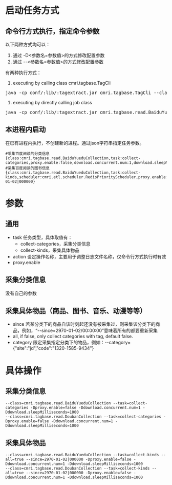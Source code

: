 # 启动任务方式
## 命令行方式执行，指定命令参数
以下两种方式均可以：

1. 通过 -D<参数名=参数值>的方式修改配置参数
1. 通过 --<参数名=参数值>的方式修改配置参数

有两种执行方式：

1. executing by calling class cmri.tagbase.TagCli
<pre>
java -cp conf/:lib/:tagextract.jar cmri.tagbase.TagCli --class=cmri.tagbase.read.BaiduYueduCollection --task=collect-categories --proxy.enable=false --download.concurrent.num=1 --download.sleepMilliseconds=1000 -Daction=read.baidu-categories
</pre>
1. executing by directly calling job class
<pre>
java -cp conf/:lib/:tagextract.jar cmri.tagbase.read.BaiduYueduCollection --task=collect-categories -Dproxy.enable=false --download.concurrent.num=1 --download.sleepMilliseconds=1000 --action=read.baidu-categories
</pre>

## 本进程内启动
在已有进程内执行，不创建新的进程。通过json字符串指定任务参数。
  
    #采集百度阅读的分类信息
    {class:cmri.tagbase.read.BaiduYueduCollection,task:collect-categories,proxy.enable:false,download.concurrent.num:1,download.sleepMilliseconds:1000}
    #采集百度阅读的图书信息
    {class:cmri.tagbase.read.BaiduYueduCollection,task:collect-kinds,scheduler:cmri.etl.scheduler.RedisPriorityScheduler,proxy.enable:false,download.concurrent.num:1,download.sleepMilliseconds:1000,all:true,since:2970-01-02|000000}
# 参数
## 通用

- task 任务类型，具体取值有：
    - collect-categories，采集分类信息
    - collect-kinds，采集具体物品
- action 设定操作名称，主要用于调整日志文件名称，仅命令行方式执行时有效
- proxy.enable
    
## 采集分类信息

没有自己的参数
## 采集具体物品（商品、图书、音乐、动漫等等）
- since 若某分类下的商品自该时刻起还没有被采集过，则采集该分类下的商品，例如，“--since=2970-01-02/00:00:00”意味着所有的都要重新采集
- all, if false, only collect categories with tag, default false.
- category 限定采集指定分类下的物品，例如：--category={\"site\":\"jd\",\"code\":\"1320-1585-9434\"}

# 具体操作
## 采集分类信息

    --class=cmri.tagbase.read.BaiduYueduCollection --task=collect-categories -Dproxy.enable=false -Ddownload.concurrent.num=1 -Ddownload.sleepMilliseconds=1000
    --class=cmri.tagbase.read.DoubanCollection --task=collect-categories -Dproxy.enable=false -Ddownload.concurrent.num=1 -Ddownload.sleepMilliseconds=1000 
## 采集具体物品

    --class=cmri.tagbase.read.BaiduYueduCollection --task=collect-kinds --all=true --since=2970-01-02|000000 -Dproxy.enable=false -Ddownload.concurrent.num=1 -Ddownload.sleepMilliseconds=1000 
    --class=cmri.tagbase.read.DoubanCollection --task=collect-kinds --all=true --since=2970-01-02|000000 -Dproxy.enable=false -Ddownload.concurrent.num=1 -Ddownload.sleepMilliseconds=1000 

